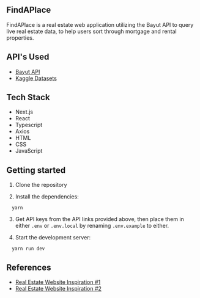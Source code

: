 ## FindAPlace
FindAPlace is a real estate web application utilizing the Bayut API to query live real estate data, to help users sort through mortgage and rental properties.

## API's Used
* [Bayut API](https://rapidapi.com/apidojo/api/bayut/)
* [Kaggle Datasets](https://www.kaggle.com/datasets)

## Tech Stack
* Next.js
* React
* Typescript
* Axios
* HTML
* CSS
* JavaScript

## Getting started

1. Clone the repository

2. Install the dependencies:

```
  yarn
```

3. Get API keys from the API links provided above, then place them in either `.env` or `.env.local` by renaming `.env.example` to either. 

4. Start the development server:

```
  yarn run dev
```

## References
* [Real Estate Website Inspiration #1](https://www.investopedia.com/best-real-estate-websites-5069964)
* [Real Estate Website Inspiration #2](https://dribbble.com/search/real-estate)
